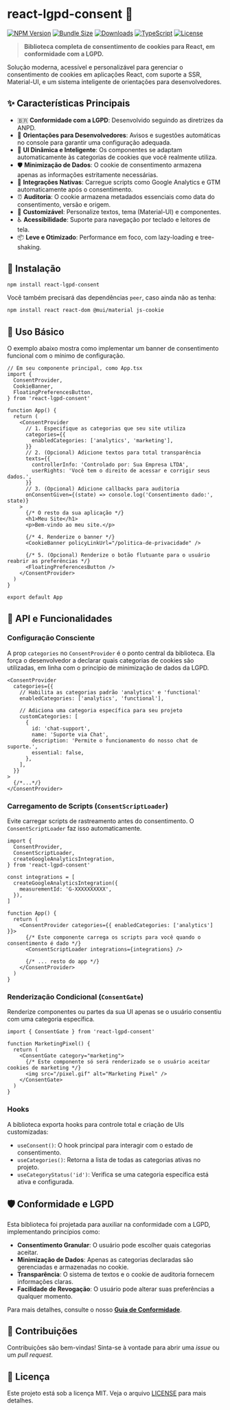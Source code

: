 # react-lgpd-consent 🍪

[![NPM Version](https://img.shields.io/npm/v/react-lgpd-consent?style=for-the-badge&color=blue)](https://www.npmjs.com/package/react-lgpd-consent)
[![Bundle Size](https://img.shields.io/bundlephobia/minzip/react-lgpd-consent?style=for-the-badge&color=green)](https://bundlephobia.com/package/react-lgpd-consent)
[![Downloads](https://img.shields.io/npm/dm/react-lgpd-consent?style=for-the-badge&color=orange)](https://www.npmjs.com/package/react-lgpd-consent)
[![TypeScript](https://img.shields.io/badge/TypeScript-Ready-blue?style=for-the-badge&logo=typescript)](https://www.typescriptlang.org/)
[![License](https://img.shields.io/npm/l/react-lgpd-consent?style=for-the-badge&color=lightgrey)](https://github.com/lucianoedipo/react-lgpd-consent/blob/main/LICENSE)

> **Biblioteca completa de consentimento de cookies para React, em conformidade com a LGPD.**

Solução moderna, acessível e personalizável para gerenciar o consentimento de cookies em aplicações React, com suporte a SSR, Material-UI, e um sistema inteligente de orientações para desenvolvedores.

## ✨ Características Principais

- 🇧🇷 **Conformidade com a LGPD**: Desenvolvido seguindo as diretrizes da ANPD.
- 🧠 **Orientações para Desenvolvedores**: Avisos e sugestões automáticas no console para garantir uma configuração adequada.
- 🎯 **UI Dinâmica e Inteligente**: Os componentes se adaptam automaticamente às categorias de cookies que você realmente utiliza.
- 🛡️ **Minimização de Dados**: O cookie de consentimento armazena apenas as informações estritamente necessárias.
- 🚀 **Integrações Nativas**: Carregue scripts como Google Analytics e GTM automaticamente após o consentimento.
- ⏰ **Auditoria**: O cookie armazena metadados essenciais como data do consentimento, versão e origem.
- 🎨 **Customizável**: Personalize textos, tema (Material-UI) e componentes.
- ♿ **Acessibilidade**: Suporte para navegação por teclado e leitores de tela.
- 📦 **Leve e Otimizado**: Performance em foco, com lazy-loading e tree-shaking.

## 🚀 Instalação

```bash
npm install react-lgpd-consent
```

Você também precisará das dependências `peer`, caso ainda não as tenha:

```bash
npm install react react-dom @mui/material js-cookie
```

## 📖 Uso Básico

O exemplo abaixo mostra como implementar um banner de consentimento funcional com o mínimo de configuração.

```tsx
// Em seu componente principal, como App.tsx
import {
  ConsentProvider,
  CookieBanner,
  FloatingPreferencesButton,
} from 'react-lgpd-consent'

function App() {
  return (
    <ConsentProvider
      // 1. Especifique as categorias que seu site utiliza
      categories={{
        enabledCategories: ['analytics', 'marketing'],
      }}
      // 2. (Opcional) Adicione textos para total transparência
      texts={{
        controllerInfo: 'Controlado por: Sua Empresa LTDA',
        userRights: 'Você tem o direito de acessar e corrigir seus dados.',
      }}
      // 3. (Opcional) Adicione callbacks para auditoria
      onConsentGiven={(state) => console.log('Consentimento dado:', state)}
    >
      {/* O resto da sua aplicação */}
      <h1>Meu Site</h1>
      <p>Bem-vindo ao meu site.</p>

      {/* 4. Renderize o banner */}
      <CookieBanner policyLinkUrl="/politica-de-privacidade" />

      {/* 5. (Opcional) Renderize o botão flutuante para o usuário reabrir as preferências */}
      <FloatingPreferencesButton />
    </ConsentProvider>
  )
}

export default App
```

## 🔧 API e Funcionalidades

### Configuração Consciente

A prop `categories` no `ConsentProvider` é o ponto central da biblioteca. Ela força o desenvolvedor a declarar quais categorias de cookies são utilizadas, em linha com o princípio de minimização de dados da LGPD.

```tsx
<ConsentProvider
  categories={{
    // Habilita as categorias padrão 'analytics' e 'functional'
    enabledCategories: ['analytics', 'functional'],

    // Adiciona uma categoria específica para seu projeto
    customCategories: [
      {
        id: 'chat-support',
        name: 'Suporte via Chat',
        description: 'Permite o funcionamento do nosso chat de suporte.',
        essential: false,
      },
    ],
  }}
>
  {/*...*/}
</ConsentProvider>
```

### Carregamento de Scripts (`ConsentScriptLoader`)

Evite carregar scripts de rastreamento antes do consentimento. O `ConsentScriptLoader` faz isso automaticamente.

```tsx
import {
  ConsentProvider,
  ConsentScriptLoader,
  createGoogleAnalyticsIntegration,
} from 'react-lgpd-consent'

const integrations = [
  createGoogleAnalyticsIntegration({
    measurementId: 'G-XXXXXXXXXX',
  }),
]

function App() {
  return (
    <ConsentProvider categories={{ enabledCategories: ['analytics'] }}>
      {/* Este componente carrega os scripts para você quando o consentimento é dado */}
      <ConsentScriptLoader integrations={integrations} />

      {/* ... resto do app */}
    </ConsentProvider>
  )
}
```

### Renderização Condicional (`ConsentGate`)

Renderize componentes ou partes da sua UI apenas se o usuário consentiu com uma categoria específica.

```tsx
import { ConsentGate } from 'react-lgpd-consent'

function MarketingPixel() {
  return (
    <ConsentGate category="marketing">
      {/* Este componente só será renderizado se o usuário aceitar cookies de marketing */}
      <img src="/pixel.gif" alt="Marketing Pixel" />
    </ConsentGate>
  )
}
```

### Hooks

A biblioteca exporta hooks para controle total e criação de UIs customizadas:

- `useConsent()`: O hook principal para interagir com o estado de consentimento.
- `useCategories()`: Retorna a lista de todas as categorias ativas no projeto.
- `useCategoryStatus('id')`: Verifica se uma categoria específica está ativa e configurada.

## 🛡️ Conformidade e LGPD

Esta biblioteca foi projetada para auxiliar na conformidade com a LGPD, implementando princípios como:

- **Consentimento Granular**: O usuário pode escolher quais categorias aceitar.
- **Minimização de Dados**: Apenas as categorias declaradas são gerenciadas e armazenadas no cookie.
- **Transparência**: O sistema de textos e o cookie de auditoria fornecem informações claras.
- **Facilidade de Revogação**: O usuário pode alterar suas preferências a qualquer momento.

Para mais detalhes, consulte o nosso **[Guia de Conformidade](docs/CONFORMIDADE-LGPD.md)**.

## 🤝 Contribuições

Contribuições são bem-vindas! Sinta-se à vontade para abrir uma *issue* ou um *pull request*.

## 📄 Licença

Este projeto está sob a licença MIT. Veja o arquivo [LICENSE](LICENSE) para mais detalhes.